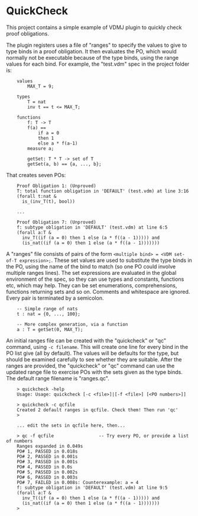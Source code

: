 # QuickCheck

This project contains a simple example of VDMJ plugin to quickly check proof obligations.

The plugin registers uses a file of "ranges" to specify the values to give to type binds in a proof obligation.
It then evaluates the PO, which would normally not be executable because of the type binds, using the range
values for each bind. For example, the "test.vdm" spec in the project folder is:

```
	values
		MAX_T = 9;
	
	types
		T = nat
		inv t == t <= MAX_T;
		
	functions
		f: T -> T
		f(a) ==
			if a = 0
			then 1
			else a * f(a-1)
		measure a;
		
		getSet: T * T -> set of T
		getSet(a, b) == {a, ..., b};
```

That creates seven POs:

```
	Proof Obligation 1: (Unproved)
	T: total function obligation in 'DEFAULT' (test.vdm) at line 3:16
	(forall t:nat &
	  is_(inv_T(t), bool))
	
	...
	
	Proof Obligation 7: (Unproved)
	f: subtype obligation in 'DEFAULT' (test.vdm) at line 6:5
	(forall a:T &
	  inv_T((if (a = 0) then 1 else (a * f((a - 1))))) and
	  (is_nat((if (a = 0) then 1 else (a * f((a - 1)))))))
```

A "ranges" file consists of pairs of the form `<multiple bind> = <VDM set-of-T expression>;`. These set values
are used to substitute the type binds in the PO, using the name of the bind to match (so one PO could involve
multiple ranges lines). The set expressions are evaluated in the global environment of the spec, so they can use
types and constants, functions etc, which may help. They can be set enumerations, comprehensions, functions
returning sets and so on. Comments and whitespace are ignored. Every pair is terminated by a semicolon.

```
	-- Simple range of nats
	t : nat = {0, ..., 100};
	
	-- More complex generation, via a function
	a : T = getSet(0, MAX_T);
```

An initial ranges file can be created with the "quickcheck" or "qc" command, using `-c filename`.
This will create one line for every bind in the PO list give (all by default). The values will be defaults for
the type, but should be examined carefully to see whether they are suitable.
After the ranges are provided, the "quickcheck" or "qc" command can use the updated range file to exercise POs
with the sets given as the type binds. The default range filename is "ranges.qc".

```
	> quickcheck -help
	Usage: Usage: quickcheck [-c <file>]|[-f <file>] [<PO numbers>]]
	
	> quickcheck -c qcfile
	Created 2 default ranges in qcfile. Check them! Then run 'qc'
	>
	
	... edit the sets in qcfile here, then...
	
	> qc -f qcfile                 -- Try every PO, or provide a list of numbers
	Ranges expanded in 0.049s
	PO# 1, PASSED in 0.018s
	PO# 2, PASSED in 0.001s
	PO# 3, PASSED in 0.001s
	PO# 4, PASSED in 0.0s
	PO# 5, PASSED in 0.002s
	PO# 6, PASSED in 0.003s
	PO# 7, FAILED in 0.008s: Counterexample: a = 4
	f: subtype obligation in 'DEFAULT' (test.vdm) at line 9:5
	(forall a:T &
	  inv_T((if (a = 0) then 1 else (a * f((a - 1))))) and
	  (is_nat((if (a = 0) then 1 else (a * f((a - 1)))))))
	>
```
